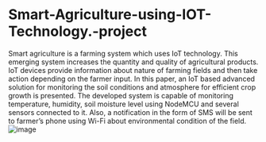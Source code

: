 # Smart-Agriculture-using-IOT-Technology.-project
Smart agriculture is a farming system which uses IoT technology. This emerging system increases the quantity and quality of agricultural products. IoT devices provide information about nature of farming fields and then take action depending on the farmer input. In this paper, an IoT based advanced solution for monitoring the soil conditions and atmosphere for efficient crop growth is presented. The developed system is capable of monitoring temperature, humidity, soil moisture level using NodeMCU and several sensors connected to it. Also, a notification in the form of SMS will be sent to farmer’s phone using Wi-Fi about environmental condition of the field.
![image](https://github.com/MANJUNATHH49/Smart-Agriculture-using-IOT-Technology.-project/assets/156820883/cf636d9b-9e2d-4037-9ec5-e5920769ffd2)
